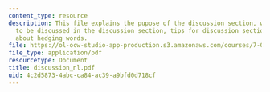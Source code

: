 ```yaml
---
content_type: resource
description: This file explains the pupose of the discussion section, what is going
  to be discussed in the discussion section, tips for discussion section and explains
  about hedging words.
file: https://ol-ocw-studio-app-production.s3.amazonaws.com/courses/7-02ci-experimental-biology-communications-intensive-spring-2005/4c2d58734abcca84ac39a9bfd0d718cf_discussion_nl.pdf
file_type: application/pdf
resourcetype: Document
title: discussion_nl.pdf
uid: 4c2d5873-4abc-ca84-ac39-a9bfd0d718cf
---
```

